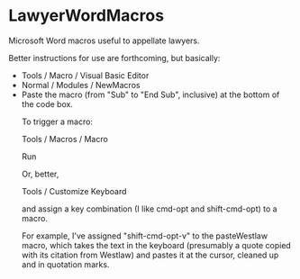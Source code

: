 # LawyerWordMacros
Microsoft Word macros useful to appellate lawyers.

Better instructions for use are forthcoming, but basically:

<ul>
<li>Tools / Macro / Visual Basic Editor</li>
<li>Normal / Modules / NewMacros</li>
<li>Paste the macro (from "Sub" to "End Sub", inclusive) at the bottom of the code box.</li>


To trigger a macro:

Tools / Macros / Macro

Run

Or, better, 

Tools / Customize Keyboard

and assign a key combination (I like cmd-opt and shift-cmd-opt) to a macro.


For example, I've assigned "shift-cmd-opt-v" to the pasteWestlaw macro, which takes the text in the keyboard (presumably a quote copied with its citation from Westlaw) and pastes it at the cursor, cleaned up and in quotation marks.

